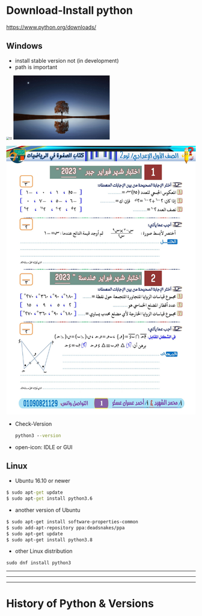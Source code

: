 # Download-Install python

https://www.python.org/downloads/

## Windows

- install stable version not (in development)
- path is important

<img src="F:\Work\Django_Bootcamp\study\images\python-path-install.PNG" alt="12" style="zoom:50%;" />



<img src="./images/pexels-photo-268533.jpegcs=srgb&dl=pexels-pixabay-268533.jpeg" alt="Day Photos, Download The BEST Free Day Stock Photos & HD Images" style="zoom: 25%;" />



![330342213_858381578566236_4701724779789616919_n](./images/330342213_858381578566236_4701724779789616919_n.jpg)

- Check-Version

  ```cmd
  python3 --version
  ```

- open-icon: IDLE or GUI

## Linux

- Ubuntu 16.10 or newer

```cmd
$ sudo apt-get update
$ sudo apt-get install python3.6
```

- another version of Ubuntu

```
$ sudo apt-get install software-properties-common
$ sudo add-apt-repository ppa:deadsnakes/ppa
$ sudo apt-get update
$ sudo apt-get install python3.8
```

- other Linux distribution

```
sudo dnf install python3
```



*****************

------

------------------

# History of Python & Versions



